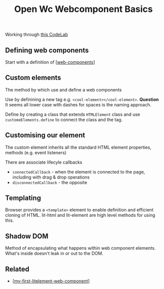 ﻿---
title: Open Wc Webcomponent Basics
---
Working through [this CodeLab](https://open-wc.org/codelabs/basics/web-components.html?index=/codelabs/#0)

## Defining web components

Start with a definition of [[web-components]]

## Custom elements

The method by which use and define a web components

Use by definining a new tag e.g. ```<cool-element></cool-element>```. **Question** It seems all lower case with dashes for spaces is the naming approach.

Define by creating a class that extends ```HTMLElement``` class and use ```customeElements.define``` to connect the class and the tag.

## Customising our element

The custom element inherits all the standard HTML element properties, methods (e.g. event listeners)

There are associate lifecyle callbacks

- ```connectedCallback``` - when the element is connected to the page, including with drag & drop operations
- ```disconnectedCallback``` - the opposite

## Templating

Browser provides a ```<template>``` element to enable definition and efficient cloning of HTML. lit-html and lit-element are high level methods for using this.

## Shadow DOM

Method of encapsulating what happens within web component elements. What's inside doesn't leak in or out to the DOM.

## Related

- [[my-first-litelement-web-component]]

[//begin]: # "Autogenerated link references for markdown compatibility"
[web-components]: web-components "Web Components"
[my-first-litelement-web-component]: my-first-litelement-web-component "My First LitElement Web Component"
[//end]: # "Autogenerated link references"